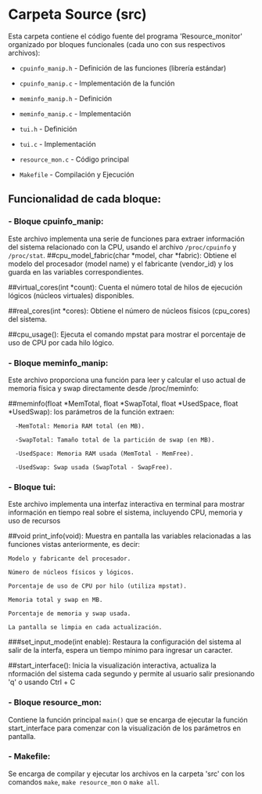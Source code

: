 # **Carpeta Source (src)**

Esta carpeta contiene el código fuente del programa 'Resource_monitor' organizado por bloques funcionales (cada uno con sus respectivos archivos):

- `cpuinfo_manip.h` - Definición de las funciones (librería estándar)

- `cpuinfo_manip.c` - Implementación de la función 

- `meminfo_manip.h` - Definición

- `meminfo_manip.c` - Implementación

- `tui.h` - Definición

- `tui.c` - Implementación

- `resource_mon.c` - Código principal

- `Makefile` - Compilación y Ejecución


## Funcionalidad de cada bloque:

### **- Bloque cpuinfo_manip:**

Este archivo implementa una serie de funciones para extraer información del sistema relacionado con la CPU, usando el archivo `/proc/cpuinfo` y `/proc/stat`. 
  ##cpu_model_fabric(char *model, char *fabric): 
  Obtiene el modelo del procesador (model name) y el fabricante (vendor_id) y    los guarda en las variables correspondientes.

  ##virtual_cores(int *count): Cuenta el número total de hilos de ejecución lógicos (núcleos virtuales) disponibles.

  ##real_cores(int *cores): Obtiene el número de núcleos físicos (cpu_cores) del sistema. 

  ##cpu_usage(): Ejecuta el comando mpstat para mostrar el porcentaje de uso de CPU por cada hilo lógico.

### **- Bloque meminfo_manip:**

Este archivo proporciona una función para leer y calcular el uso actual de memoria física y swap directamente desde /proc/meminfo:

  ##meminfo(float *MemTotal, float *SwapTotal, float *UsedSpace, float *UsedSwap): los parámetros de la función extraen: 
  
      -MemTotal: Memoria RAM total (en MB).
      
      -SwapTotal: Tamaño total de la partición de swap (en MB).
      
      -UsedSpace: Memoria RAM usada (MemTotal - MemFree).
      
      -UsedSwap: Swap usada (SwapTotal - SwapFree).
      
### **- Bloque tui:**
Este archivo implementa una interfaz interactiva en terminal para mostrar información en tiempo real sobre el sistema, incluyendo CPU, memoria y uso de recursos

  ##void print_info(void): Muestra en pantalla las variables relacionadas a     las funciones vistas anteriormente, es decir: 
  
    Modelo y fabricante del procesador.
    
    Número de núcleos físicos y lógicos.
    
    Porcentaje de uso de CPU por hilo (utiliza mpstat).

    Memoria total y swap en MB.
    
    Porcentaje de memoria y swap usada.
    
    La pantalla se limpia en cada actualización.

  ###set_input_mode(int enable): Restaura la configuración del sistema al salir de la interfa, espera un tiempo mínimo para ingresar un caracter.  

  ##start_interface(): Inicia la visualización interactiva, actualiza la nformación del sistema cada segundo y permite al usuario salir presionando 'q' o usando Ctrl + C
  
### **- Bloque resource_mon:**

Contiene la función principal `main()` que se encarga de ejecutar la función start_interface para comenzar con la visualización de los parámetros en pantalla. 

### **- Makefile:**

Se encarga de compilar y ejecutar los archivos en la carpeta 'src' con los comandos `make`, `make resource_mon` o `make all`.
